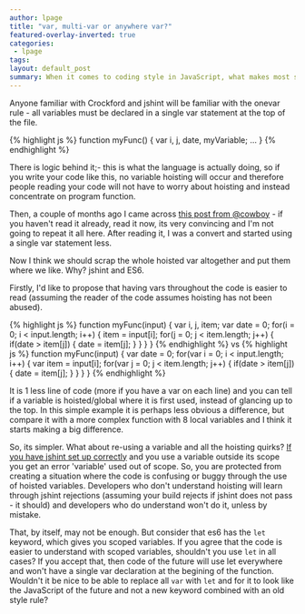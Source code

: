 ```yaml
---
author: lpage
title: "var, multi-var or anywhere var?"
featured-overlay-inverted: true
categories:
 - lpage
tags: 
layout: default_post
summary: When it comes to coding style in JavaScript, what makes most sense - one var declaration, multiple at the start or scoped?
---
```

Anyone familiar with Crockford and jshint will be familiar with the onevar rule - all variables must be declared in a single var statement at the top of the file.

{% highlight js %}
function myFunc() {
    var i,
        j,
        date,
        myVariable;
    ...
}
{% endhighlight %}

There is logic behind it;- this is what the language is actually doing, so if you write your code like this, no variable hoisting will occur and therefore people reading your code will not have to worry about hoisting and instead concentrate on program function.

Then, a couple of months ago I came across [this post from @cowboy](http://benalman.com/news/2012/05/multiple-var-statements-javascript/) - if you haven't read it already, read it now, its very convincing and I'm not going to repeat it all here. After reading it, I was a convert and started using a single var statement less.

Now I think we should scrap the whole hoisted var altogether and put them where we like. Why? jshint and ES6.

Firstly, I'd like to propose that having vars throughout the code is easier to read (assuming the reader of the code assumes hoisting has not been abused).

{% highlight js %}
function myFunc(input) {
    var i, j, item;
    var date = 0;
    for(i = 0; i < input.length; i++) {
        item = input[i];
        for(j = 0; j < item.length; j++) {
            if(date > item[j]) {
                date = item[j];
            }
        }
    }
}
{% endhighlight %}
vs
{% highlight js %}
function myFunc(input) {
    var date = 0;
    for(var i = 0; i < input.length; i++) {
        var item = input[i];
        for(var j = 0; j < item.length; j++) {
            if(date > item[j]) {
                date = item[j];
            }
        }
    }
}
{% endhighlight %}

It is 1 less line of code (more if you have a var on each line) and you can tell if a variable is hoisted/global where it is first used, instead of glancing up to the top. In this simple example it is perhaps less obvious a difference, but compare it with a more complex function with 8 local variables and I think it starts making a big difference.

So, its simpler. What about re-using a variable and all the hoisting quirks? [If you have jshint set up correctly](http://jshint.com/docs/options/#shadow) and you use a variable outside its scope you get an error 'variable' used out of scope. So, you are protected from creating a situation where the code is confusing or buggy through the use of hoisted variables. Developers who don't understand hoisting will learn through jshint rejections (assuming your build rejects if jshint does not pass - it should) and developers who do understand won't do it, unless by mistake.

That, by itself, may not be enough. But consider that es6 has the `let` keyword, which gives you scoped variables. If you agree that the code is easier to understand with scoped variables, shouldn't you use `let` in all cases? If you accept that, then code of the future will use let everywhere and won't have a single var declaration at the begining of the function. Wouldn't it be nice to be able to replace all `var` with `let` and for it to look like the JavaScript of the future and not a new keyword combined with an old style rule?
